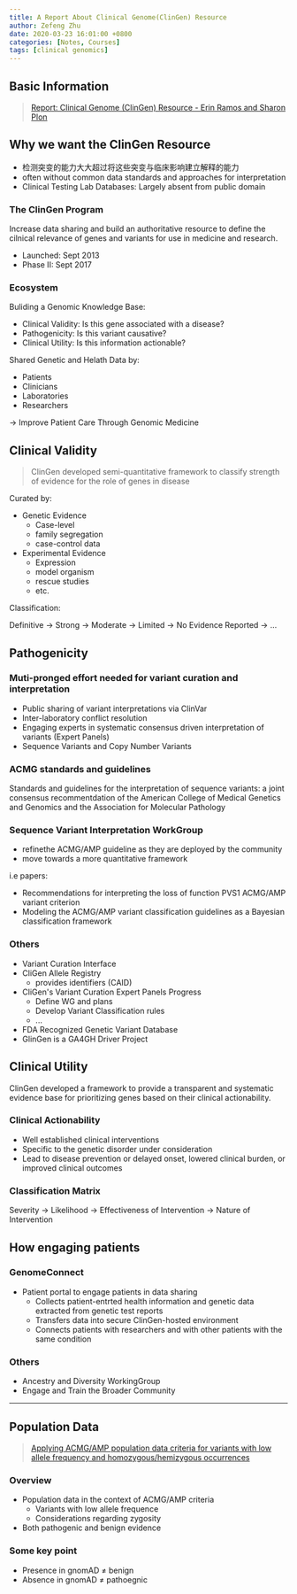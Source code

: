 ```yaml
---
title: A Report About Clinical Genome(ClinGen) Resource
author: Zefeng Zhu
date: 2020-03-23 16:01:00 +0800
categories: [Notes, Courses]
tags: [clinical genomics]
---
```


## Basic Information

> [Report: Clinical Genome (ClinGen) Resource - Erin Ramos and Sharon Plon](https://www.youtube.com/watch?v=VZghJ95Qfzo)


## Why we want the ClinGen Resource

* 检测突变的能力大大超过将这些突变与临床影响建立解释的能力
* often without common data standards and approaches for interpretation
* Clinical Testing Lab Databases: Largely absent from public domain

### The ClinGen Program

Increase data sharing and build an authoritative resource to define the cilnical relevance of genes and variants for use in medicine and research.

* Launched: Sept 2013
* Phase II: Sept 2017

### Ecosystem

Buliding a Genomic Knowledge Base:

* Clinical Validity: Is this gene associated with a disease?
* Pathogenicity: Is this variant causative?
* Clinical Utility: Is this information actionable?

Shared Genetic and Helath Data by:

* Patients
* Clinicians
* Laboratories
* Researchers

-> Improve Patient Care Through Genomic Medicine

## Clinical Validity

> ClinGen developed semi-quantitative framework to classify strength of evidence for the role of genes in disease

Curated by:

* Genetic Evidence
  * Case-level
  * family segregation
  * case-control data
* Experimental Evidence
  * Expression
  * model organism
  * rescue studies
  * etc.

Classification:

Definitive -> Strong -> Moderate -> Limited -> No Evidence Reported -> ...

## Pathogenicity

### Muti-pronged effort needed for variant curation and interpretation

* Public sharing of variant interpretations via ClinVar
* Inter-laboratory conflict resolution
* Engaging experts in systematic consensus driven interpretation of variants (Expert Panels)
* Sequence Variants and Copy Number Variants

### ACMG standards and guidelines

Standards and guidelines for the interpretation of sequence variants: a joint consensus recommentdation of the American College of Medical Genetics and Genomics and the Association for Molecular Pathology

### Sequence Variant Interpretation WorkGroup

* refinethe ACMG/AMP guideline as they are deployed by the community
* move towards a more quantitative framework

i.e papers:

* Recommendations for interpreting the loss of function PVS1 ACMG/AMP variant criterion
* Modeling the ACMG/AMP variant classification guidelines as a Bayesian classification framework

### Others

* Variant Curation Interface
* CliGen Allele Registry
  * provides identifiers (CAID)
* CliGen's Variant Curation Expert Panels Progress
  * Define WG and plans
  * Develop Variant Classification rules
  * ...
* FDA Recognized Genetic Variant Database
* GlinGen is a GA4GH Driver Project

## Clinical Utility

ClinGen developed a framework to provide a transparent and systematic evidence base for prioritizing genes based on their clinical actionability.

### Clinical Actionability

* Well established clinical interventions
* Specific to the genetic disorder under consideration
* Lead to disease prevention or delayed onset, lowered clinical burden, or improved clinical outcomes

### Classification Matrix

Severity -> Likelihood -> Effectiveness of Intervention -> Nature of Intervention

## How engaging patients

### GenomeConnect

* Patient portal to engage patients in data sharing
  * Collects patient-entrted health information and genetic data extracted from genetic test reports
  * Transfers data into secure ClinGen-hosted environment
  * Connects patients with researchers and with other patients with the same condition

### Others

* Ancestry and Diversity WorkingGroup
* Engage and Train the Broader Community

---

## Population Data

> [Applying ACMG/AMP population data criteria for variants with low allele frequency and homozygous/hemizygous occurrences](https://www.youtube.com/watch?v=HWChT4ZIIgY)

### Overview

* Population data in the context of ACMG/AMP criteria
  * Variants with low allele frequence
  * Considerations regarding zygosity
* Both pathogenic and benign evidence

### Some key point

* Presence in gnomAD $\ne$ benign
* Absence in gnomAD $\ne$ pathoegnic




